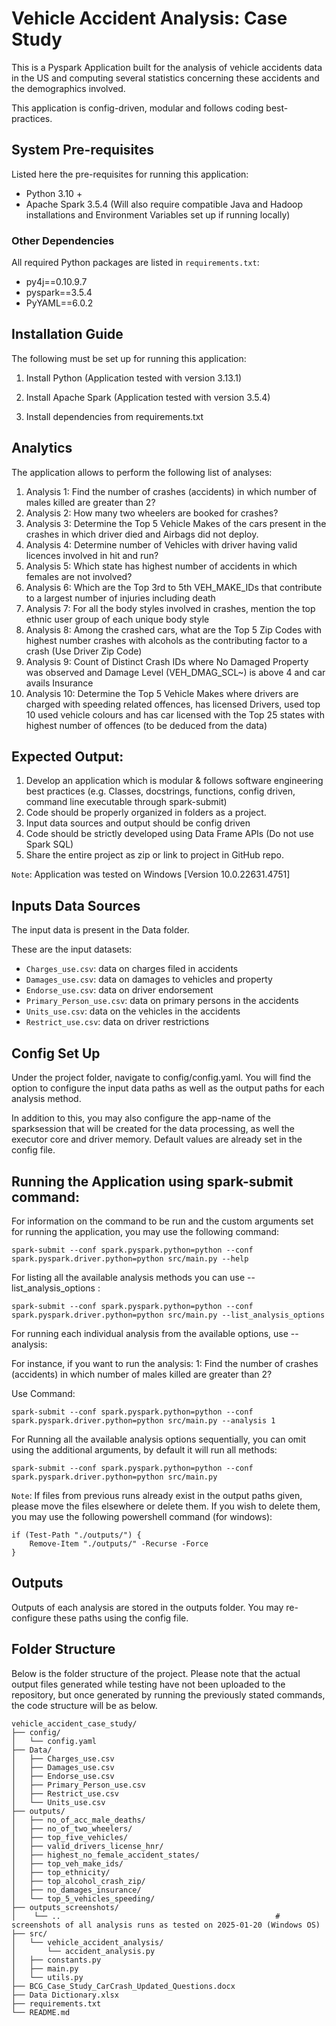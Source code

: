 # Vehicle Accident Analysis: Case Study

This is a Pyspark Application built for the analysis of vehicle accidents data in the US and computing several statistics concerning these accidents and the demographics involved.

This application is config-driven, modular and follows coding best-practices. 

## System Pre-requisites
Listed here the pre-requisites for running this application:

- Python 3.10 +
- Apache Spark 3.5.4 (Will also require compatible Java and Hadoop installations and Environment Variables set up if running locally)

### Other Dependencies
All required Python packages are listed in `requirements.txt`:

- py4j==0.10.9.7
- pyspark==3.5.4
- PyYAML==6.0.2


## Installation Guide
The following must be set up for running this application:

1. Install Python (Application tested with version 3.13.1)

2. Install Apache Spark (Application tested with version 3.5.4)

3. Install dependencies from requirements.txt



## Analytics

The application allows to perform the following list of analyses: 	

1. Analysis 1: Find the number of crashes (accidents) in which number of males killed are greater than 2?
2. Analysis 2: How many two wheelers are booked for crashes? 
3. Analysis 3: Determine the Top 5 Vehicle Makes of the cars present in the crashes in which driver died and Airbags did not deploy.
4. Analysis 4: Determine number of Vehicles with driver having valid licences involved in hit and run? 
5. Analysis 5: Which state has highest number of accidents in which females are not involved? 
6. Analysis 6: Which are the Top 3rd to 5th VEH_MAKE_IDs that contribute to a largest number of injuries including death
7. Analysis 7: For all the body styles involved in crashes, mention the top ethnic user group of each unique body style  
8. Analysis 8: Among the crashed cars, what are the Top 5 Zip Codes with highest number crashes with alcohols as the contributing factor to a crash (Use Driver Zip Code)
9. Analysis 9: Count of Distinct Crash IDs where No Damaged Property was observed and Damage Level (VEH_DMAG_SCL~) is above 4 and car avails Insurance
10. Analysis 10: Determine the Top 5 Vehicle Makes where drivers are charged with speeding related offences, has licensed Drivers, used top 10 used vehicle colours and has car licensed with the Top 25 states with highest number of offences (to be deduced from the data)

## Expected Output:
1.	Develop an application which is modular & follows software engineering best practices (e.g. Classes, docstrings, functions, config driven, command line executable through spark-submit)
2.	Code should be properly organized in folders as a project.
3.	Input data sources and output should be config driven
4.	Code should be strictly developed using Data Frame APIs (Do not use Spark SQL)
5.	Share the entire project as zip or link to project in GitHub repo.


`Note`: Application was tested on Windows [Version 10.0.22631.4751]

## Inputs Data Sources

The input data is present in the Data folder.

These are the input datasets:
- `Charges_use.csv`: data on charges filed in accidents
- `Damages_use.csv`: data on damages to vehicles and property
- `Endorse_use.csv`: data on driver endorsement 
- `Primary_Person_use.csv`: data on primary persons in the accidents
- `Units_use.csv`: data on the vehicles in the accidents
- `Restrict_use.csv`: data on driver restrictions

## Config Set Up

Under the project folder, navigate to config/config.yaml.
You will find the option to configure the input data paths as well as the output paths for each analysis method.

In addition to this, you may also configure the app-name of the sparksession that will be created for the data processing, as well the executor core and driver memory. Default values are already set in the config file.


## Running the Application using spark-submit command:

For information on the command to be run and the custom arguments set for running the application, you may use the following command:

`spark-submit --conf spark.pyspark.python=python --conf spark.pyspark.driver.python=python src/main.py --help`

For listing all the available analysis methods you can use --list_analysis_options :

`spark-submit --conf spark.pyspark.python=python --conf spark.pyspark.driver.python=python src/main.py --list_analysis_options`

For running each individual analysis from the available options, use --analysis:

For instance, if you want to run the analysis:
1: Find the number of crashes (accidents) in which number of males killed are greater than 2?

Use Command:

`spark-submit --conf spark.pyspark.python=python --conf spark.pyspark.driver.python=python src/main.py --analysis 1`

For Running all the available analysis options sequentially, you can omit using the additional arguments, by default it will run all methods:

`spark-submit --conf spark.pyspark.python=python --conf spark.pyspark.driver.python=python src/main.py`

`Note`: If files from previous runs already exist in the output paths given, please move the files elsewhere or delete them.
If you wish to delete them, you may use the following powershell command (for windows):
```
if (Test-Path "./outputs/") {
    Remove-Item "./outputs/" -Recurse -Force
}
```

## Outputs

Outputs of each analysis are stored in the outputs folder. You may re-configure these paths using the config file.

## Folder Structure
Below is the folder structure of the project. Please note that the actual output files generated while testing have not been uploaded to the repository, but once generated by running the previously stated commands, the code structure will be as below.

```
vehicle_accident_case_study/
├── config/
│   └── config.yaml
├── Data/                           
│   ├── Charges_use.csv            
│   ├── Damages_use.csv            
│   ├── Endorse_use.csv            
│   ├── Primary_Person_use.csv     
│   ├── Restrict_use.csv           
│   └── Units_use.csv   
├── outputs/
│   ├── no_of_acc_male_deaths/                        
│   ├── no_of_two_wheelers/                        
│   ├── top_five_vehicles/                        
│   ├── valid_drivers_license_hnr/                        
│   ├── highest_no_female_accident_states/                        
│   ├── top_veh_make_ids/                       
│   ├── top_ethnicity/                        
│   ├── top_alcohol_crash_zip/                       
│   ├── no_damages_insurance/                      
│   └── top_5_vehicles_speeding/ 
├── outputs_screenshots/
│    └── ..                                                # screenshots of all analysis runs as tested on 2025-01-20 (Windows OS)
├── src/
│   └── vehicle_accident_analysis/
│       └── accident_analysis.py
│   ├── constants.py
│   ├── main.py
│   └── utils.py  
├── BCG_Case_Study_CarCrash_Updated_Questions.docx
├── Data Dictionary.xlsx
├── requirements.txt
└── README.md


```

